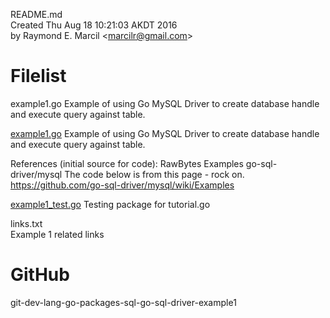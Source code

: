 README.md  
Created Thu Aug 18 10:21:03 AKDT 2016  
by Raymond E. Marcil &lt;marcilr@gmail.com&gt;


Filelist  
========  
 example1.go
   Example of using Go MySQL Driver to create  database handle
   and execute query against table.

[example1.go](https://github.com/marcilr/git-dev-lang-go-packages-sql-go-sql-driver-example1/blob/master/example1.go)
  Example of using Go MySQL Driver to create database handle
  and execute query against table.

  References (initial source for code):
    RawBytes
    Examples
    go-sql-driver/mysql
    The code below is from this page - rock on.
    https://github.com/go-sql-driver/mysql/wiki/Examples

[example1_test.go](https://github.com/marcilr/git-dev-lang-go-packages-sql-go-sql-driver-example1/blob/master/example1_test.go)
  Testing package for tutorial.go  

links.txt  
  Example 1 related links  


GitHub  
======  
git-dev-lang-go-packages-sql-go-sql-driver-example1  
